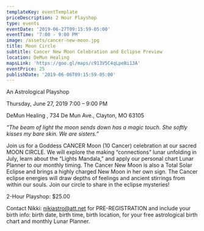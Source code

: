 ```yaml
---
templateKey: eventTemplate
priceDescription: 2 Hour Playshop
type: events
eventDate: '2019-06-27T09:15:59-05:00'
eventTime: '7:00 - 9:00 PM'
image: /assets/cancer-new-moon.jpg
title: Moon Circle
subtitle: Cancer New Moon Celebration and Eclipse Preview
location: DeMun Healing
mapsLink: 'https://goo.gl/maps/c913V5C4qLpeBi13A'
eventPrice: 25
publishDate: '2019-06-06T09:15:59-05:00'
---
```

An Astrological Playshop 

Thursday, June 27, 2019   7:00 – 9:00 PM

DeMun Healing , 734 De Mun Ave., Clayton, MO 63105

_“The beam of light the moon sends down has a magic touch.  She softly kisses my bare skin.  We are sisters.”_

Join us for a Goddess CANCER Moon (10 Cancer) celebration at our sacred MOON CIRCLE.  We will explore the making “connections” lunar unfolding in July, learn about the “Lights Mandala,” and apply our personal chart Lunar Planner to our monthly timing.  The Cancer New Moon is also a Total Solar Eclipse and brings a highly charged New Moon in her own sign. The Cancer eclipse energies will draw depths of feelings and ancient stirrings from within our souls. Join our circle to share in the eclipse mysteries!

2-Hour Playshop: $25.00 

Contact Nikki: nikiastro@att.net for PRE-REGISTRATION and include your birth info: birth date, birth time, birth location, for your free astrological birth chart and monthly Lunar Planner.

